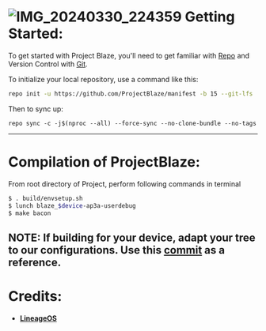 ![IMG_20240330_224359](https://github.com/ProjectBlaze/manifest/assets/87426352/1e62709a-d474-4ced-adad-5155801d1fe8)
Getting Started:
===============

To get started with Project Blaze, you'll need to get familiar with [Repo](https://source.android.com/source/using-repo.html) and Version Control with [Git](https://source.android.com/source/version-control.html).

To initialize your local repository, use a command like this:

```bash
repo init -u https://github.com/ProjectBlaze/manifest -b 15 --git-lfs
```

Then to sync up:

```
repo sync -c -j$(nproc --all) --force-sync --no-clone-bundle --no-tags
```

---------------------------------------------------------------------------------------
 Compilation of ProjectBlaze:
 ==================

From root directory of Project, perform following commands in terminal

```bash
$ . build/envsetup.sh
$ lunch blaze_$device-ap3a-userdebug
$ make bacon
```
NOTE:
If building for your device, adapt your tree to our configurations. Use this [commit](https://github.com/ProjectBlaze-Devices/device_xiaomi_onclite/commit/4a4dee0f51f21bb3c45b8b9e77639b43ae0eb556) as a reference.
---------------------------------------------------------------------------------------

# Credits:

 * [**LineageOS**](https://github.com/LineageOS)

